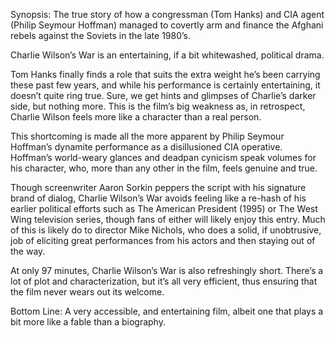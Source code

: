 Synopsis: The true story of how a congressman (Tom Hanks) and CIA agent (Philip Seymour Hoffman) managed to covertly arm and finance the Afghani rebels against the Soviets in the late 1980’s.

Charlie Wilson’s War is an entertaining, if a bit whitewashed, political drama.

Tom Hanks finally finds a role that suits the extra weight he’s been carrying these past few years, and while his performance is certainly entertaining, it doesn’t quite ring true.  Sure, we get hints and glimpses of Charlie’s darker side, but nothing more. This is the film’s big weakness as, in retrospect, Charlie Wilson feels more like a character than a real person.

This shortcoming is made all the more apparent by Philip Seymour Hoffman’s dynamite performance as a disillusioned CIA operative.  Hoffman’s world-weary glances and deadpan cynicism speak volumes for his character, who, more than any other in the film, feels genuine and true.

Though screenwriter Aaron Sorkin peppers the script with his signature brand of dialog, Charlie Wilson’s War avoids feeling like a re-hash of his earlier political efforts such as The American President (1995) or The West Wing television series, though fans of either will likely enjoy this entry.  Much of this is likely do to director Mike Nichols, who does a solid, if unobtrusive, job of eliciting great performances from his actors and then staying out of the way.

At only 97 minutes, Charlie Wilson’s War is also refreshingly short.  There’s a lot of plot and characterization, but it’s all very efficient, thus ensuring that the film never wears out its welcome. 

Bottom Line: A very accessible, and entertaining film, albeit one that plays a bit more like a fable than a biography.